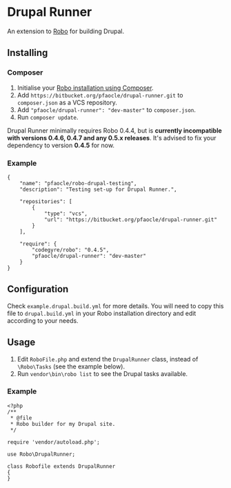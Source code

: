 Drupal Runner
====

An extension to [Robo](https://github.com/Codegyre/Robo) for building Drupal.


## Installing

### Composer

1. Initialise your [Robo installation using Composer](https://github.com/Codegyre/Robo/blob/master/README.md#installing).
2. Add `https://bitbucket.org/pfaocle/drupal-runner.git` to `composer.json` as a VCS repository.
3. Add `"pfaocle/drupal-runner": "dev-master"` to `composer.json`.
4. Run `composer update`.

Drupal Runner minimally requires Robo 0.4.4, but is **currently incompatible with versions 0.4.6, 0.4.7 and any 0.5.x releases**. It's advised to fix your dependency to version **0.4.5** for now.

### Example

    {
        "name": "pfaocle/robo-drupal-testing",
        "description": "Testing set-up for Drupal Runner.",

        "repositories": [
            {
                "type": "vcs",
                "url": "https://bitbucket.org/pfaocle/drupal-runner.git"
            }
        ],

        "require": {
            "codegyre/robo": "0.4.5",
            "pfaocle/drupal-runner": "dev-master"
        }
    }


## Configuration

Check `example.drupal.build.yml` for more details. You will need to copy this file to `drupal.build.yml` in your Robo installation directory and edit according to your needs.


## Usage

1. Edit `RoboFile.php` and extend the `DrupalRunner` class, instead of `\Robo\Tasks` (see the example below).
2. Run `vendor\bin\robo list` to see the Drupal tasks available.

### Example

    <?php
    /**
     * @file
     * Robo builder for my Drupal site.
     */

    require 'vendor/autoload.php';

    use Robo\DrupalRunner;

    class Robofile extends DrupalRunner
    {
    }

